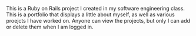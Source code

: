 This is a Ruby on Rails project I created in my software engineering class. This is a portfolio that displays a little about myself, as well as various proejcts I have worked on. Anyone can view the projects, but only I can add or delete them when I am logged in.
